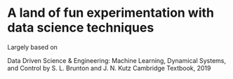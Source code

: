# A land of fun experimentation with data science techniques

Largely based on 

Data Driven Science & Engineering: Machine Learning, Dynamical Systems, and Control
by S. L. Brunton and J. N. Kutz
Cambridge Textbook, 2019
